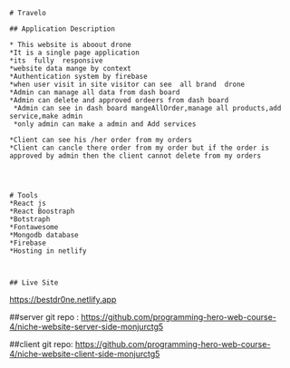     # Travelo

    ## Application Description

    * This website is aboout drone 
    *It is a single page application
    *its  fully  responsive 
    *website data mange by context
    *Authentication system by firebase
    *when user visit in site visitor can see  all brand  drone
    *Admin can manage all data from dash board
    *Admin can delete and approved ordeers from dash board
     *Admin can see in dash board mangeAllOrder,manage all products,add service,make admin
     *only admin can make a admin and Add services

    *Client can see his /her order from my orders
    *Client can cancle there order from my order but if the order is approved by admin then the client cannot delete from my orders 




    # Tools
    *React js
    *React Boostraph
    *Botstraph
    *Fontawesome
    *Mongodb database
    *Firebase
    *Hosting in netlify 



    ## Live Site
   https://bestdr0ne.netlify.app


 ##server git repo : https://github.com/programming-hero-web-course-4/niche-website-server-side-monjurctg5

##client git repo: https://github.com/programming-hero-web-course-4/niche-website-client-side-monjurctg5

    